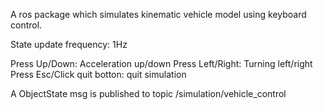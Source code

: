 A ros package which simulates kinematic vehicle model using keyboard control.

State update frequency: 1Hz

Press Up/Down: Acceleration up/down
Press Left/Right: Turning left/right
Press Esc/Click quit botton: quit simulation

A ObjectState msg is published to topic /simulation/vehicle_control
